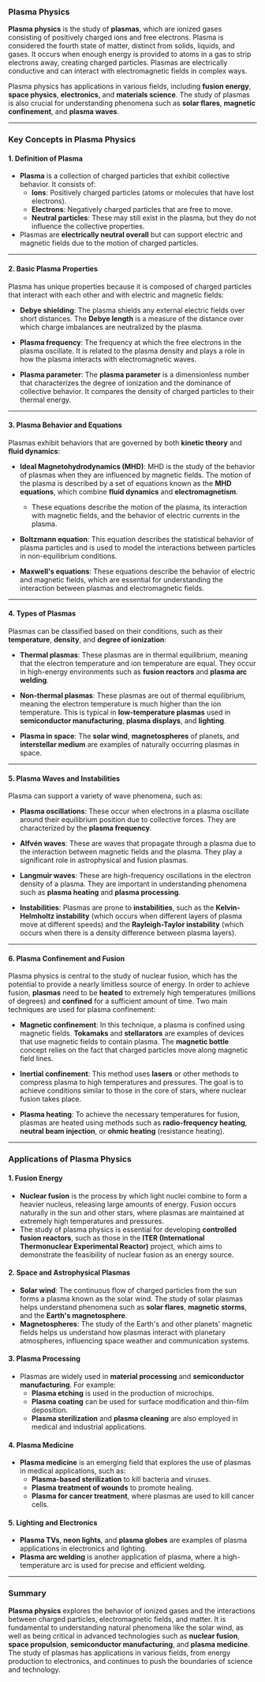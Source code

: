 ### **Plasma Physics**

**Plasma physics** is the study of **plasmas**, which are ionized gases consisting of positively charged ions and free electrons. Plasma is considered the fourth state of matter, distinct from solids, liquids, and gases. It occurs when enough energy is provided to atoms in a gas to strip electrons away, creating charged particles. Plasmas are electrically conductive and can interact with electromagnetic fields in complex ways.

Plasma physics has applications in various fields, including **fusion energy**, **space physics**, **electronics**, and **materials science**. The study of plasmas is also crucial for understanding phenomena such as **solar flares**, **magnetic confinement**, and **plasma waves**.

---

### **Key Concepts in Plasma Physics**

#### **1. Definition of Plasma**
- **Plasma** is a collection of charged particles that exhibit collective behavior. It consists of:
  - **Ions**: Positively charged particles (atoms or molecules that have lost electrons).
  - **Electrons**: Negatively charged particles that are free to move.
  - **Neutral particles**: These may still exist in the plasma, but they do not influence the collective properties.
- Plasmas are **electrically neutral overall** but can support electric and magnetic fields due to the motion of charged particles.

---

#### **2. Basic Plasma Properties**
Plasma has unique properties because it is composed of charged particles that interact with each other and with electric and magnetic fields:

- **Debye shielding**: The plasma shields any external electric fields over short distances. The **Debye length** is a measure of the distance over which charge imbalances are neutralized by the plasma.
  
- **Plasma frequency**: The frequency at which the free electrons in the plasma oscillate. It is related to the plasma density and plays a role in how the plasma interacts with electromagnetic waves.
  
- **Plasma parameter**: The **plasma parameter** is a dimensionless number that characterizes the degree of ionization and the dominance of collective behavior. It compares the density of charged particles to their thermal energy.

---

#### **3. Plasma Behavior and Equations**
Plasmas exhibit behaviors that are governed by both **kinetic theory** and **fluid dynamics**:

- **Ideal Magnetohydrodynamics (MHD)**: MHD is the study of the behavior of plasmas when they are influenced by magnetic fields. The motion of the plasma is described by a set of equations known as the **MHD equations**, which combine **fluid dynamics** and **electromagnetism**. 
  - These equations describe the motion of the plasma, its interaction with magnetic fields, and the behavior of electric currents in the plasma.
  
- **Boltzmann equation**: This equation describes the statistical behavior of plasma particles and is used to model the interactions between particles in non-equilibrium conditions.

- **Maxwell's equations**: These equations describe the behavior of electric and magnetic fields, which are essential for understanding the interaction between plasmas and electromagnetic fields.

---

#### **4. Types of Plasmas**
Plasmas can be classified based on their conditions, such as their **temperature**, **density**, and **degree of ionization**:

- **Thermal plasmas**: These plasmas are in thermal equilibrium, meaning that the electron temperature and ion temperature are equal. They occur in high-energy environments such as **fusion reactors** and **plasma arc welding**.

- **Non-thermal plasmas**: These plasmas are out of thermal equilibrium, meaning the electron temperature is much higher than the ion temperature. This is typical in **low-temperature plasmas** used in **semiconductor manufacturing**, **plasma displays**, and **lighting**.

- **Plasma in space**: The **solar wind**, **magnetospheres** of planets, and **interstellar medium** are examples of naturally occurring plasmas in space.

---

#### **5. Plasma Waves and Instabilities**
Plasma can support a variety of wave phenomena, such as:

- **Plasma oscillations**: These occur when electrons in a plasma oscillate around their equilibrium position due to collective forces. They are characterized by the **plasma frequency**.

- **Alfvén waves**: These are waves that propagate through a plasma due to the interaction between magnetic fields and the plasma. They play a significant role in astrophysical and fusion plasmas.

- **Langmuir waves**: These are high-frequency oscillations in the electron density of a plasma. They are important in understanding phenomena such as **plasma heating** and **plasma processing**.

- **Instabilities**: Plasmas are prone to **instabilities**, such as the **Kelvin-Helmholtz instability** (which occurs when different layers of plasma move at different speeds) and the **Rayleigh-Taylor instability** (which occurs when there is a density difference between plasma layers).

---

#### **6. Plasma Confinement and Fusion**
Plasma physics is central to the study of nuclear fusion, which has the potential to provide a nearly limitless source of energy. In order to achieve fusion, **plasmas** need to be **heated** to extremely high temperatures (millions of degrees) and **confined** for a sufficient amount of time. Two main techniques are used for plasma confinement:

- **Magnetic confinement**: In this technique, a plasma is confined using magnetic fields. **Tokamaks** and **stellarators** are examples of devices that use magnetic fields to contain plasma. The **magnetic bottle** concept relies on the fact that charged particles move along magnetic field lines.

- **Inertial confinement**: This method uses **lasers** or other methods to compress plasma to high temperatures and pressures. The goal is to achieve conditions similar to those in the core of stars, where nuclear fusion takes place.

- **Plasma heating**: To achieve the necessary temperatures for fusion, plasmas are heated using methods such as **radio-frequency heating**, **neutral beam injection**, or **ohmic heating** (resistance heating).

---

### **Applications of Plasma Physics**

#### **1. Fusion Energy**
- **Nuclear fusion** is the process by which light nuclei combine to form a heavier nucleus, releasing large amounts of energy. Fusion occurs naturally in the sun and other stars, where plasmas are maintained at extremely high temperatures and pressures.
- The study of plasma physics is essential for developing **controlled fusion reactors**, such as those in the **ITER (International Thermonuclear Experimental Reactor)** project, which aims to demonstrate the feasibility of nuclear fusion as an energy source.

#### **2. Space and Astrophysical Plasmas**
- **Solar wind**: The continuous flow of charged particles from the sun forms a plasma known as the solar wind. The study of solar plasmas helps understand phenomena such as **solar flares**, **magnetic storms**, and the **Earth's magnetosphere**.
- **Magnetospheres**: The study of the Earth's and other planets' magnetic fields helps us understand how plasmas interact with planetary atmospheres, influencing space weather and communication systems.

#### **3. Plasma Processing**
- Plasmas are widely used in **material processing** and **semiconductor manufacturing**. For example:
  - **Plasma etching** is used in the production of microchips.
  - **Plasma coating** can be used for surface modification and thin-film deposition.
  - **Plasma sterilization** and **plasma cleaning** are also employed in medical and industrial applications.

#### **4. Plasma Medicine**
- **Plasma medicine** is an emerging field that explores the use of plasmas in medical applications, such as:
  - **Plasma-based sterilization** to kill bacteria and viruses.
  - **Plasma treatment of wounds** to promote healing.
  - **Plasma for cancer treatment**, where plasmas are used to kill cancer cells.

#### **5. Lighting and Electronics**
- **Plasma TVs**, **neon lights**, and **plasma globes** are examples of plasma applications in electronics and lighting.
- **Plasma arc welding** is another application of plasma, where a high-temperature arc is used for precise and efficient welding.

---

### **Summary**

**Plasma physics** explores the behavior of ionized gases and the interactions between charged particles, electromagnetic fields, and matter. It is fundamental to understanding natural phenomena like the solar wind, as well as being critical in advanced technologies such as **nuclear fusion**, **space propulsion**, **semiconductor manufacturing**, and **plasma medicine**. The study of plasmas has applications in various fields, from energy production to electronics, and continues to push the boundaries of science and technology.
